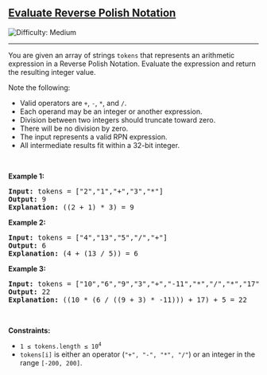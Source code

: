 <h2><a href="https://leetcode.com/problems/evaluate-reverse-polish-notation/">Evaluate Reverse Polish Notation</a></h2>
<img src="https://img.shields.io/badge/Difficulty-Medium-orange" alt="Difficulty: Medium" />
<hr>

<p>You are given an array of strings <code>tokens</code> that represents an arithmetic expression in a Reverse Polish Notation. Evaluate the expression and return the resulting integer value.</p>

<p>Note the following:</p>
<ul>
  <li>Valid operators are <code>+</code>, <code>-</code>, <code>*</code>, and <code>/</code>.</li>
  <li>Each operand may be an integer or another expression.</li>
  <li>Division between two integers should truncate toward zero.</li>
  <li>There will be no division by zero.</li>
  <li>The input represents a valid RPN expression.</li>
  <li>All intermediate results fit within a 32-bit integer.</li>
</ul>

<p>&nbsp;</p>

<p><strong class="example">Example 1:</strong></p>
<pre>
<strong>Input:</strong> tokens = ["2","1","+","3","*"]
<strong>Output:</strong> 9
<strong>Explanation:</strong> ((2 + 1) * 3) = 9
</pre>

<p><strong class="example">Example 2:</strong></p>
<pre>
<strong>Input:</strong> tokens = ["4","13","5","/","+"]
<strong>Output:</strong> 6
<strong>Explanation:</strong> (4 + (13 / 5)) = 6
</pre>

<p><strong class="example">Example 3:</strong></p>
<pre>
<strong>Input:</strong> tokens = ["10","6","9","3","+","-11","*","/","*","17","+","5","+"]
<strong>Output:</strong> 22
<strong>Explanation:</strong> ((10 * (6 / ((9 + 3) * -11))) + 17) + 5 = 22
</pre>

<p>&nbsp;</p>

<p><strong>Constraints:</strong></p>
<ul>
  <li><code>1 &le; tokens.length &le; 10<sup>4</sup></code></li>
  <li><code>tokens[i]</code> is either an operator (<code>"+", "-", "*", "/"</code>) or an integer in the range <code>[-200, 200]</code>.</li>
</ul>
